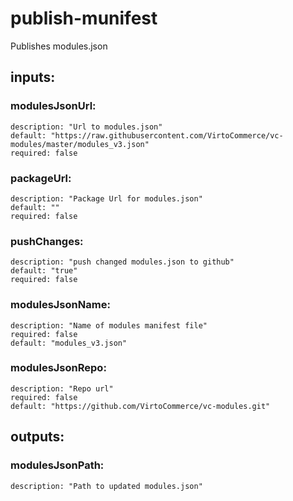 # publish-munifest
Publishes modules.json
## inputs:
### modulesJsonUrl:
    description: "Url to modules.json"
    default: "https://raw.githubusercontent.com/VirtoCommerce/vc-modules/master/modules_v3.json"
    required: false
### packageUrl:
    description: "Package Url for modules.json"
    default: ""
    required: false
### pushChanges: 
    description: "push changed modules.json to github"
    default: "true"
    required: false
### modulesJsonName:
    description: "Name of modules manifest file"
    required: false
    default: "modules_v3.json"
### modulesJsonRepo:
    description: "Repo url"
    required: false
    default: "https://github.com/VirtoCommerce/vc-modules.git"
## outputs:
### modulesJsonPath:
    description: "Path to updated modules.json"